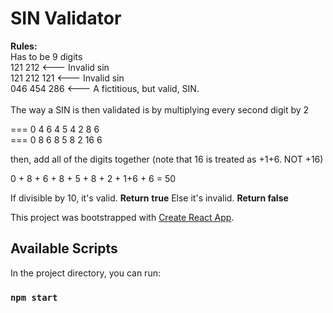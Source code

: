 # SIN Validator
**Rules:**<br/>
Has to be 9 digits
<br/>
121 212 <--- Invalid sin<br/>
121 212 121 <--- Invalid sin<br/>
046 454 286 <--- A fictitious, but valid, SIN.<br/>
<br/>
The way a SIN is then validated is by multiplying every second digit by 2

=== 0 4 6 4 5 4 2 8 6 <br/>
=== 0 8 6 8 5 8 2 16 6<br/>

then, add all of the digits together (note that 16 is treated as +1+6. NOT +16)

0 + 8 + 6 + 8 + 5 + 8 + 2 + 1+6 + 6 = 50<br/>

If divisible by 10, it's valid. **Return** **true**
Else it's invalid. **Return false**



This project was bootstrapped with [Create React App](https://github.com/facebook/create-react-app).

## Available Scripts

In the project directory, you can run:
### `npm start`

